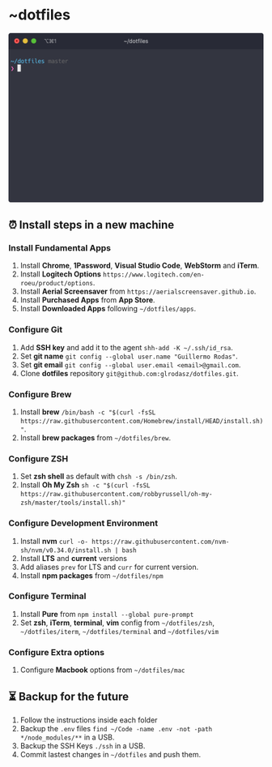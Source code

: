 # ~dotfiles
<img src="iterm.png" alt="iterm" width="600">

## ⏰ Install steps in a new machine

### Install Fundamental Apps
1. Install **Chrome**, **1Password**, **Visual Studio Code**, **WebStorm** and **iTerm**.
1. Install **Logitech Options** `https://www.logitech.com/en-roeu/product/options`.
1. Install **Aerial Screensaver** from `https://aerialscreensaver.github.io`.
1. Install **Purchased Apps** from **App Store**.
1. Install **Downloaded Apps** following `~/dotfiles/apps`.

### Configure Git
1. Add **SSH key** and add it to the agent `shh-add -K ~/.ssh/id_rsa`.
1. Set **git name** `git config --global user.name "Guillermo Rodas"`.
1. Set **git email** `git config --global user.email <email>@gmail.com`.
1. Clone **dotfiles** repository `git@github.com:glrodasz/dotfiles.git`.

### Configure Brew
1. Install **brew** `/bin/bash -c "$(curl -fsSL https://raw.githubusercontent.com/Homebrew/install/HEAD/install.sh)"`.
1. Install **brew packages** from `~/dotfiles/brew`.

### Configure ZSH
1. Set **zsh shell** as default with `chsh -s /bin/zsh`.
1. Install **Oh My Zsh** `sh -c "$(curl -fsSL https://raw.githubusercontent.com/robbyrussell/oh-my-zsh/master/tools/install.sh)"`

### Configure Development Environment
1. Install **nvm** `curl -o- https://raw.githubusercontent.com/nvm-sh/nvm/v0.34.0/install.sh | bash`
1. Install **LTS** and **current** versions
1. Add aliases `prev` for LTS and `curr` for current version.
1. Install **npm packages** from `~/dotfiles/npm`

### Configure Terminal
1. Install **Pure** from `npm install --global pure-prompt`
1. Set **zsh**, **iTerm**, **terminal**, **vim** config from `~/dotfiles/zsh`, `~/dotfiles/iterm`, `~/dotfiles/terminal` and `~/dotfiles/vim`

### Configure Extra options
1. Configure **Macbook** options from `~/dotfiles/mac`

## ⏳ Backup for the future
1. Follow the instructions inside each folder
1. Backup the `.env` files `find ~/Code -name .env -not -path */node_modules/**` in a USB.
1. Backup the SSH Keys `./ssh` in a USB.
1. Commit lastest changes in `~/dotfiles` and push them.
